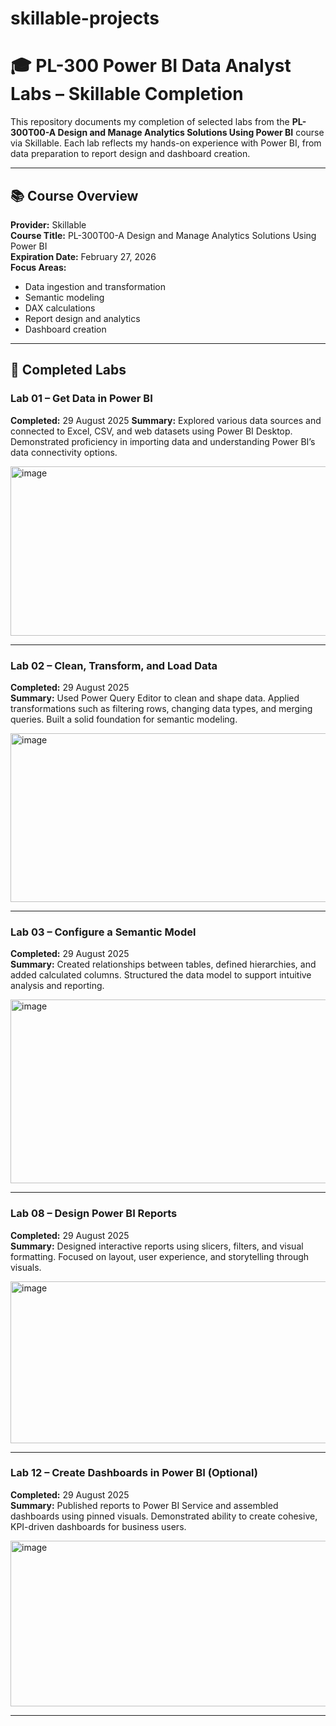 # skillable-projects
# 🎓 PL-300 Power BI Data Analyst Labs – Skillable Completion

This repository documents my completion of selected labs from the **PL-300T00-A Design and Manage Analytics Solutions Using Power BI** course via Skillable. Each lab reflects my hands-on experience with Power BI, from data preparation to report design and dashboard creation.

---

## 📚 Course Overview

**Provider:** Skillable  
**Course Title:** PL-300T00-A Design and Manage Analytics Solutions Using Power BI  
**Expiration Date:** February 27, 2026  
**Focus Areas:**  
- Data ingestion and transformation  
- Semantic modeling  
- DAX calculations  
- Report design and analytics  
- Dashboard creation  

---

## 🧪 Completed Labs

### Lab 01 – Get Data in Power BI   
**Completed:** 29 August 2025
**Summary:** 
Explored various data sources and connected to Excel, CSV, and web datasets using Power BI Desktop. Demonstrated proficiency in importing data and understanding Power BI’s data connectivity options.


<img width="750" height="271" alt="image" src="https://github.com/user-attachments/assets/f64def59-8033-4701-8d6a-62ceec1b10ac" />


---

### Lab 02 – Clean, Transform, and Load Data  
**Completed:** 29 August 2025  
**Summary:** 
Used Power Query Editor to clean and shape data. Applied transformations such as filtering rows, changing data types, and merging queries. Built a solid foundation for semantic modeling.

<img width="757" height="270" alt="image" src="https://github.com/user-attachments/assets/b4f4a576-dac9-4307-895d-e281e6465c67" />


---

### Lab 03 – Configure a Semantic Model    
**Completed:** 29 August 2025  
**Summary:** 
Created relationships between tables, defined hierarchies, and added calculated columns. Structured the data model to support intuitive analysis and reporting.


<img width="785" height="294" alt="image" src="https://github.com/user-attachments/assets/d6c1b3c5-4834-49cf-b5f9-04415fd504d5" />


---

### Lab 08 – Design Power BI Reports  
**Completed:** 29 August 2025  
**Summary:** 
Designed interactive reports using slicers, filters, and visual formatting. Focused on layout, user experience, and storytelling through visuals.


<img width="748" height="259" alt="image" src="https://github.com/user-attachments/assets/3d9be9c7-fcc1-4500-bf7a-9fca568482e3" />


---

### Lab 12 – Create Dashboards in Power BI (Optional)  
 
**Completed:** 29 August 2025  
 **Summary:** 
Published reports to Power BI Service and assembled dashboards using pinned visuals. Demonstrated ability to create cohesive, KPI-driven dashboards for business users.

<img width="746" height="265" alt="image" src="https://github.com/user-attachments/assets/e8372967-ac05-4245-9da7-dc386cee6861" />


---



